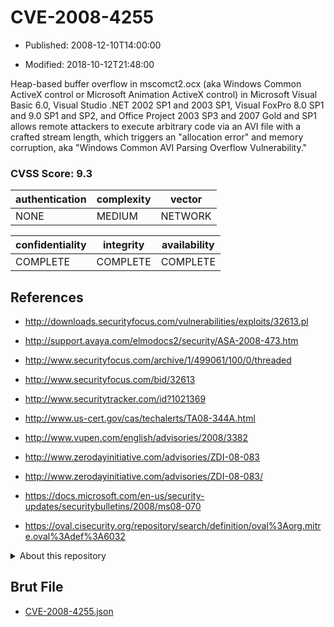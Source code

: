 # CVE-2008-4255

- Published: 2008-12-10T14:00:00

- Modified: 2018-10-12T21:48:00

Heap-based buffer overflow in mscomct2.ocx (aka Windows Common ActiveX control or Microsoft Animation ActiveX control) in Microsoft Visual Basic 6.0, Visual Studio .NET 2002 SP1 and 2003 SP1, Visual FoxPro 8.0 SP1 and 9.0 SP1 and SP2, and Office Project 2003 SP3 and 2007 Gold and SP1 allows remote attackers to execute arbitrary code via an AVI file with a crafted stream length, which triggers an "allocation error" and memory corruption, aka "Windows Common AVI Parsing Overflow Vulnerability."

### CVSS Score: **9.3**

| authentication | complexity | vector |
| --- | --- | --- |
| NONE | MEDIUM | NETWORK |

| confidentiality | integrity | availability |
| --- | --- | --- |
| COMPLETE | COMPLETE | COMPLETE |

## References

* http://downloads.securityfocus.com/vulnerabilities/exploits/32613.pl

* http://support.avaya.com/elmodocs2/security/ASA-2008-473.htm

* http://www.securityfocus.com/archive/1/499061/100/0/threaded

* http://www.securityfocus.com/bid/32613

* http://www.securitytracker.com/id?1021369

* http://www.us-cert.gov/cas/techalerts/TA08-344A.html

* http://www.vupen.com/english/advisories/2008/3382

* http://www.zerodayinitiative.com/advisories/ZDI-08-083

* http://www.zerodayinitiative.com/advisories/ZDI-08-083/

* https://docs.microsoft.com/en-us/security-updates/securitybulletins/2008/ms08-070

* https://oval.cisecurity.org/repository/search/definition/oval%3Aorg.mitre.oval%3Adef%3A6032

<details>
<summary>About this repository</summary> 

  This repository is part of the project [Live Hack CVE](https://github.com/Live-Hack-CVE). Main website can be found [www.live-hack.org](https://www.live-hack.org) 
  
  Made by [Sn0wAlice](https://github.com/Sn0wAlice) for the people that care about security and need to have a feed of the latest CVEs. Hope you enjoy it, don't forget to star the repo and follow me on [Twitter](https://twitter.com/Sn0wAlice) and [Github](https://github.com/Sn0wAlice). And that is my [personnal website](https://www.alice-snow.me/)

  - [Home Page](https://github.com/Live-Hack-CVE)
  - [Framework](https://github.com/Live-Hack-CVE/cve-framework)
  - [CVE database](https://github.com/Live-Hack-CVE/full_database)
  - [Changelog](https://github.com/Live-Hack-CVE/Changelog)
</details>

## Brut File

* [CVE-2008-4255.json](https://raw.githubusercontent.com/Live-Hack-CVE/full_database/main/cves/2008/CVE-2008-4255.json)

